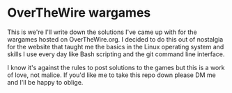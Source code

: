 # OverTheWire wargames

This is we're I'll write down the solutions I've came up with for the wargames hosted on OverTheWire.org. I decided to do this out of nostalgia for the website that taught me the basics in the Linux operating system and skills I use every day like Bash scripting and the git command line interface.

I know it's against the rules to post solutions to the games but this is a work of love, not malice. If you'd like me to take this repo down please DM me and I'll be happy to oblige.
